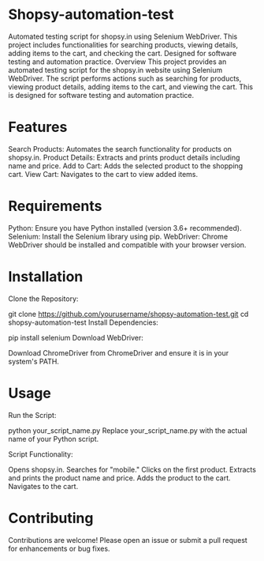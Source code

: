 # Shopsy-automation-test
Automated testing script for shopsy.in using Selenium WebDriver. This project includes functionalities for searching products, viewing details, adding items to the cart, and checking the cart. Designed for software testing and automation practice.
Overview
This project provides an automated testing script for the shopsy.in website using Selenium WebDriver. The script performs actions such as searching for products, viewing product details, adding items to the cart, and viewing the cart. This is designed for software testing and automation practice.

# Features
Search Products: Automates the search functionality for products on shopsy.in.
Product Details: Extracts and prints product details including name and price.
Add to Cart: Adds the selected product to the shopping cart.
View Cart: Navigates to the cart to view added items.

# Requirements
Python: Ensure you have Python installed (version 3.6+ recommended).
Selenium: Install the Selenium library using pip.
WebDriver: Chrome WebDriver should be installed and compatible with your browser version.

# Installation
Clone the Repository:


git clone https://github.com/yourusername/shopsy-automation-test.git
cd shopsy-automation-test
Install Dependencies:


pip install selenium
Download WebDriver:

Download ChromeDriver from ChromeDriver and ensure it is in your system's PATH.

# Usage
Run the Script:

python your_script_name.py
Replace your_script_name.py with the actual name of your Python script.

Script Functionality:

Opens shopsy.in.
Searches for "mobile."
Clicks on the first product.
Extracts and prints the product name and price.
Adds the product to the cart.
Navigates to the cart.

# Contributing
Contributions are welcome! Please open an issue or submit a pull request for enhancements or bug fixes.
